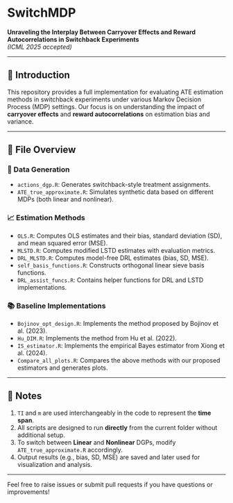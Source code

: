 # SwitchMDP
**Unraveling the Interplay Between Carryover Effects and Reward Autocorrelations in Switchback Experiments**  
*(ICML 2025 accepted)*

---

## 📘 Introduction

This repository provides a full implementation for evaluating ATE estimation methods in switchback experiments under various Markov Decision Process (MDP) settings. Our focus is on understanding the impact of **carryover effects** and **reward autocorrelations** on estimation bias and variance.

---

## 📂 File Overview

### 🔧 Data Generation
- `actions_dgp.R`: Generates switchback-style treatment assignments.
- `ATE_true_approximate.R`: Simulates synthetic data based on different MDPs (both linear and nonlinear).

### 📈 Estimation Methods
- `OLS.R`: Computes OLS estimates and their bias, standard deviation (SD), and mean squared error (MSE).
- `MLSTD.R`: Computes modified LSTD estimates with evaluation metrics.
- `DRL_MLSTD.R`: Computes model-free DRL estimates (bias, SD, MSE).
- `self_basis_functions.R`: Constructs orthogonal linear sieve basis functions.
- `DRL_assist_funcs.R`: Contains helper functions for DRL and LSTD implementations.

### 📚 Baseline Implementations
- `Bojinov_opt_design.R`: Implements the method proposed by Bojinov et al. (2023).
- `Hu_DIM.R`: Implements the method from Hu et al. (2022).
- `IS_estimator.R`: Implements the empirical Bayes estimator from Xiong et al. (2024).
- `Compare_all_plots.R`: Compares the above methods with our proposed estimators and generates plots.

---

## 📝 Notes

1. `TI` and `m` are used interchangeably in the code to represent the **time span**.
2. All scripts are designed to run **directly** from the current folder without additional setup.
3. To switch between **Linear** and **Nonlinear** DGPs, modify `ATE_true_approximate.R` accordingly.
4. Output results (e.g., bias, SD, MSE) are saved and later used for visualization and analysis.

---

Feel free to raise issues or submit pull requests if you have questions or improvements!
